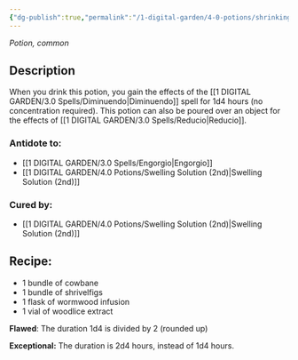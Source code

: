 ```yaml
---
{"dg-publish":true,"permalink":"/1-digital-garden/4-0-potions/shrinking-solution-3rd/","tags":["potion","yr3","common"]}
---
```


*Potion, common* 

## Description

When you drink this potion, you gain the effects of the [[1 DIGITAL GARDEN/3.0 Spells/Diminuendo\|Diminuendo]] spell for 1d4 hours (no concentration required). This potion can also be poured over an object for the effects of [[1 DIGITAL GARDEN/3.0 Spells/Reducio\|Reducio]].

### Antidote to: 
- [[1 DIGITAL GARDEN/3.0 Spells/Engorgio\|Engorgio]] 
- [[1 DIGITAL GARDEN/4.0 Potions/Swelling Solution (2nd)\|Swelling Solution (2nd)]]

### Cured by:
- [[1 DIGITAL GARDEN/4.0 Potions/Swelling Solution (2nd)\|Swelling Solution (2nd)]]

## Recipe:

- 1 bundle of cowbane
- 1 bundle of shrivelfigs
- 1 flask of wormwood infusion
- 1 vial of woodlice extract

**Flawed**:
The duration 1d4 is divided by 2 (rounded up)

**Exceptional:** 
The duration is 2d4 hours, instead of 1d4 hours.